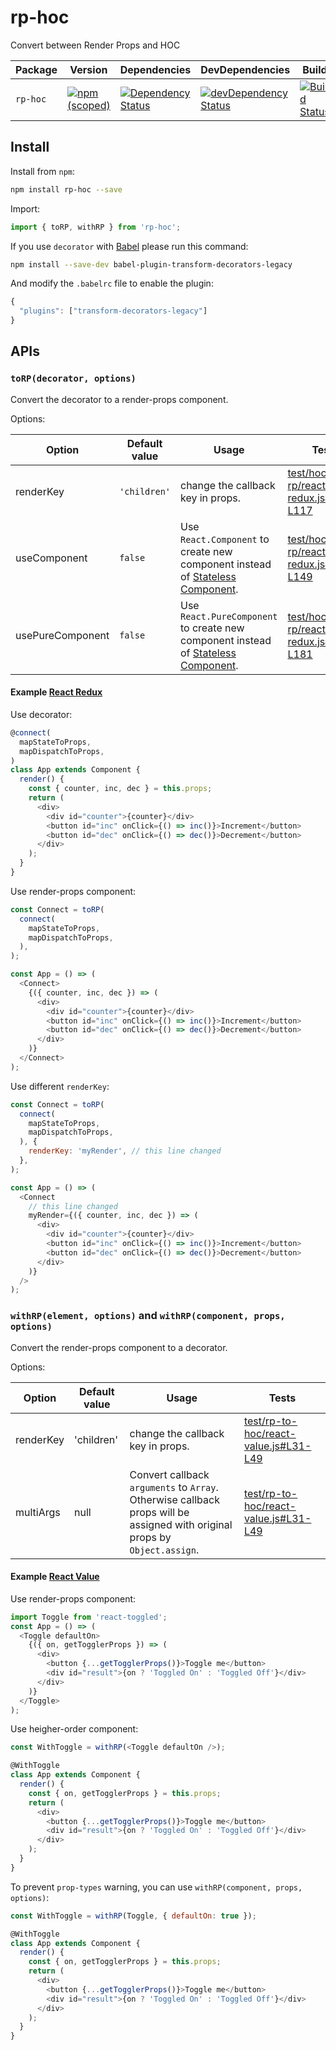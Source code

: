 # rp-hoc

Convert between Render Props and HOC

| Package | Version | Dependencies | DevDependencies | Build |
|--------|-------|------------|----------|----------|
| `rp-hoc` | [![npm (scoped)](https://img.shields.io/npm/v/rp-hoc.svg?maxAge=86400)](https://www.npmjs.com/package/rp-hoc) | [![Dependency Status](https://david-dm.org/malash/rp-hoc.svg)](https://david-dm.org/malash/rp-hoc) | [![devDependency Status](https://david-dm.org/malash/rp-hoc/dev-status.svg)](https://david-dm.org/malash/rp-hoc?type=dev) | [![Build Status](https://travis-ci.org/malash/rp-hoc.svg?branch=next)](https://travis-ci.org/malash/rp-hoc) |

## Install

Install from `npm`:

```bash
npm install rp-hoc --save
```

Import:

```javascript
import { toRP, withRP } from 'rp-hoc';
```

If you use `decorator` with [Babel](https://babeljs.io/) please run this command:

```bash
npm install --save-dev babel-plugin-transform-decorators-legacy
```

And modify the `.babelrc` file to enable the plugin:

```javascript
{
  "plugins": ["transform-decorators-legacy"]
}
```

## APIs

### `toRP(decorator, options)`

Convert the decorator to a render-props component.

Options:

| Option           | Default value | Usage                                                        | Tests |
| ---------------- | ------------- | ------------------------------------------------------------ | ---------------- |
| renderKey        | `'children'`    | change the callback key in props.                            | [test/hoc-to-rp/react-redux.js#L92-L117](https://github.com/malash/rp-hoc/blob/40a36fbfbef8c1e9e585f197c310cd9e59426ed9/test/hoc-to-rp/react-redux.js#L92-L117) |
| useComponent     | `false`       | Use `React.Component` to create new component instead of [Stateless Component](https://reactjs.org/docs/components-and-props.html#functional-and-class-components). | [test/hoc-to-rp/react-redux.js#L119-L149](https://github.com/malash/rp-hoc/blob/40a36fbfbef8c1e9e585f197c310cd9e59426ed9/test/hoc-to-rp/react-redux.js#L119-L149) |
| usePureComponent | `false`         | Use `React.PureComponent` to create new component instead of [Stateless Component](https://reactjs.org/docs/components-and-props.html#functional-and-class-components). | [test/hoc-to-rp/react-redux.js#L151-L181](https://github.com/malash/rp-hoc/blob/40a36fbfbef8c1e9e585f197c310cd9e59426ed9/test/hoc-to-rp/react-redux.js#L151-L181) |

#### Example [React Redux](https://github.com/reactjs/react-redux)

Use decorator:

```javascript
@connect(
  mapStateToProps,
  mapDispatchToProps,
)
class App extends Component {
  render() {
    const { counter, inc, dec } = this.props;
    return (
      <div>
        <div id="counter">{counter}</div>
        <button id="inc" onClick={() => inc()}>Increment</button>
        <button id="dec" onClick={() => dec()}>Decrement</button>
      </div>
    );
  }
}
```

Use render-props component:

```javascript
const Connect = toRP(
  connect(
    mapStateToProps,
    mapDispatchToProps,
  ),
);

const App = () => (
  <Connect>
    {({ counter, inc, dec }) => (
      <div>
        <div id="counter">{counter}</div>
        <button id="inc" onClick={() => inc()}>Increment</button>
        <button id="dec" onClick={() => dec()}>Decrement</button>
      </div>
    )}
  </Connect>
);
```

Use different `renderKey`:

```javascript
const Connect = toRP(
  connect(
    mapStateToProps,
    mapDispatchToProps,
  ), {
    renderKey: 'myRender', // this line changed
  },
);

const App = () => (
  <Connect
    // this line changed
    myRender={({ counter, inc, dec }) => (
      <div>
        <div id="counter">{counter}</div>
        <button id="inc" onClick={() => inc()}>Increment</button>
        <button id="dec" onClick={() => dec()}>Decrement</button>
      </div>
    )}
  />
);
```

### `withRP(element, options)` and `withRP(component, props, options)`

Convert the render-props component to a decorator.

Options:

| Option    | Default value | Usage                                                        | Tests                                                        |
| --------- | ------------- | ------------------------------------------------------------ | ------------------------------------------------------------ |
| renderKey | 'children'    | change the callback key in props.                            | [test/rp-to-hoc/react-value.js#L31-L49](https://github.com/malash/rp-hoc/blob/40a36fbfbef8c1e9e585f197c310cd9e59426ed9/test/rp-to-hoc/react-value.js#L31-L49) |
| multiArgs | null          | Convert callback `arguments` to `Array`. Otherwise callback props will be assigned with original props by `Object.assign`. | [test/rp-to-hoc/react-value.js#L31-L49](https://github.com/malash/rp-hoc/blob/40a36fbfbef8c1e9e585f197c310cd9e59426ed9/test/rp-to-hoc/react-value.js#L31-L49) |

#### Example [React Value](https://github.com/JedWatson/react-value)

Use render-props component:

```javascript
import Toggle from 'react-toggled';
const App = () => (
  <Toggle defaultOn>
    {({ on, getTogglerProps }) => (
      <div>
        <button {...getTogglerProps()}>Toggle me</button>
        <div id="result">{on ? 'Toggled On' : 'Toggled Off'}</div>
      </div>
    )}
  </Toggle>
);
```

Use heigher-order component:

```javascript
const WithToggle = withRP(<Toggle defaultOn />);

@WithToggle
class App extends Component {
  render() {
    const { on, getTogglerProps } = this.props;
    return (
      <div>
        <button {...getTogglerProps()}>Toggle me</button>
        <div id="result">{on ? 'Toggled On' : 'Toggled Off'}</div>
      </div>
    );
  }
}
```

To prevent `prop-types` warning, you can use `withRP(component, props, options)`:

```javascript
const WithToggle = withRP(Toggle, { defaultOn: true });

@WithToggle
class App extends Component {
  render() {
    const { on, getTogglerProps } = this.props;
    return (
      <div>
        <button {...getTogglerProps()}>Toggle me</button>
        <div id="result">{on ? 'Toggled On' : 'Toggled Off'}</div>
      </div>
    );
  }
}
```

